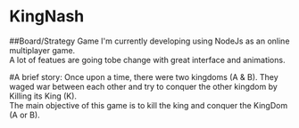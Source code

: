 # KingNash
##Board/Strategy Game
I'm currently developing using NodeJs as an online multiplayer game.
<br/>A lot of featues are going tobe change with great interface and animations.

#A brief story:
Once upon a time, there were two kingdoms (A & B). They waged war between each other and try to conquer the other kingdom by Killing its King (K).
<br/> The main objective of this game is to kill the king and conquer the KingDom (A or B).

